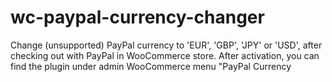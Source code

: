 # wc-paypal-currency-changer
Change (unsupported) PayPal currency to 'EUR', 'GBP', 'JPY' or 'USD', after checking out with PayPal in WooCommerce store. After activation, you can find the plugin under admin WooCommerce menu "PayPal Currency
